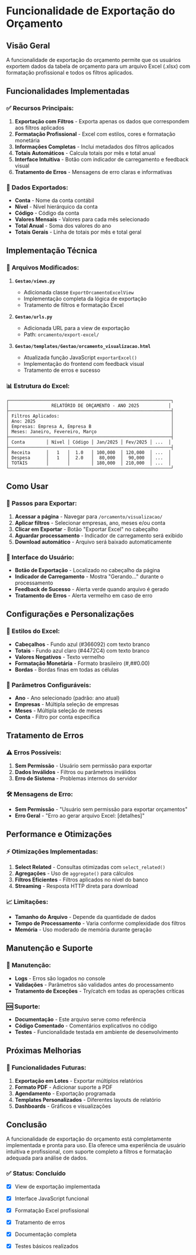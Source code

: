 # Funcionalidade de Exportação do Orçamento

## Visão Geral

A funcionalidade de exportação do orçamento permite que os usuários exportem dados da tabela de orçamento para um arquivo Excel (.xlsx) com formatação profissional e todos os filtros aplicados.

## Funcionalidades Implementadas

### ✅ **Recursos Principais:**

1. **Exportação com Filtros** - Exporta apenas os dados que correspondem aos filtros aplicados
2. **Formatação Profissional** - Excel com estilos, cores e formatação monetária
3. **Informações Completas** - Inclui metadados dos filtros aplicados
4. **Totais Automáticos** - Calcula totais por mês e total anual
5. **Interface Intuitiva** - Botão com indicador de carregamento e feedback visual
6. **Tratamento de Erros** - Mensagens de erro claras e informativas

### 🎯 **Dados Exportados:**

- **Conta** - Nome da conta contábil
- **Nível** - Nível hierárquico da conta
- **Código** - Código da conta
- **Valores Mensais** - Valores para cada mês selecionado
- **Total Anual** - Soma dos valores do ano
- **Totais Gerais** - Linha de totais por mês e total geral

## Implementação Técnica

### 🔧 **Arquivos Modificados:**

1. **`Gestao/views.py`**
   - Adicionada classe `ExportOrcamentoExcelView`
   - Implementação completa da lógica de exportação
   - Tratamento de filtros e formatação Excel

2. **`Gestao/urls.py`**
   - Adicionada URL para a view de exportação
   - Path: `orcamento/export-excel/`

3. **`Gestao/templates/Gestao/orcamento_visualizacao.html`**
   - Atualizada função JavaScript `exportarExcel()`
   - Implementação do frontend com feedback visual
   - Tratamento de erros e sucesso

### 📊 **Estrutura do Excel:**

```
┌─────────────────────────────────────────────────────────────┐
│                RELATÓRIO DE ORÇAMENTO - ANO 2025           │
├─────────────────────────────────────────────────────────────┤
│ Filtros Aplicados:                                          │
│ Ano: 2025                                                   │
│ Empresas: Empresa A, Empresa B                              │
│ Meses: Janeiro, Fevereiro, Março                            │
├─────────────────────────────────────────────────────────────┤
│ Conta        │ Nível │ Código │ Jan/2025 │ Fev/2025 │ ...  │
├─────────────────────────────────────────────────────────────┤
│ Receita      │   1   │  1.0   │ 100,000  │ 120,000  │ ...  │
│ Despesa      │   1   │  2.0   │  80,000  │  90,000  │ ...  │
│ TOTAIS       │       │        │ 180,000  │ 210,000  │ ...  │
└─────────────────────────────────────────────────────────────┘
```

## Como Usar

### 🚀 **Passos para Exportar:**

1. **Acessar a página** - Navegar para `/orcamento/visualizacao/`
2. **Aplicar filtros** - Selecionar empresas, ano, meses e/ou conta
3. **Clicar em Exportar** - Botão "Exportar Excel" no cabeçalho
4. **Aguardar processamento** - Indicador de carregamento será exibido
5. **Download automático** - Arquivo será baixado automaticamente

### 🎨 **Interface do Usuário:**

- **Botão de Exportação** - Localizado no cabeçalho da página
- **Indicador de Carregamento** - Mostra "Gerando..." durante o processamento
- **Feedback de Sucesso** - Alerta verde quando arquivo é gerado
- **Tratamento de Erros** - Alerta vermelho em caso de erro

## Configurações e Personalizações

### 🎨 **Estilos do Excel:**

- **Cabeçalhos** - Fundo azul (#366092) com texto branco
- **Totais** - Fundo azul claro (#4472C4) com texto branco
- **Valores Negativos** - Texto vermelho
- **Formatação Monetária** - Formato brasileiro (#,##0.00)
- **Bordas** - Bordas finas em todas as células

### 🔧 **Parâmetros Configuráveis:**

- **Ano** - Ano selecionado (padrão: ano atual)
- **Empresas** - Múltipla seleção de empresas
- **Meses** - Múltipla seleção de meses
- **Conta** - Filtro por conta específica

## Tratamento de Erros

### ⚠️ **Erros Possíveis:**

1. **Sem Permissão** - Usuário sem permissão para exportar
2. **Dados Inválidos** - Filtros ou parâmetros inválidos
3. **Erro de Sistema** - Problemas internos do servidor

### 🛠️ **Mensagens de Erro:**

- **Sem Permissão** - "Usuário sem permissão para exportar orçamentos"
- **Erro Geral** - "Erro ao gerar arquivo Excel: [detalhes]"

## Performance e Otimizações

### ⚡ **Otimizações Implementadas:**

1. **Select Related** - Consultas otimizadas com `select_related()`
2. **Agregações** - Uso de `aggregate()` para cálculos
3. **Filtros Eficientes** - Filtros aplicados no nível do banco
4. **Streaming** - Resposta HTTP direta para download

### 📈 **Limitações:**

- **Tamanho do Arquivo** - Depende da quantidade de dados
- **Tempo de Processamento** - Varia conforme complexidade dos filtros
- **Memória** - Uso moderado de memória durante geração

## Manutenção e Suporte

### 🔄 **Manutenção:**

- **Logs** - Erros são logados no console
- **Validações** - Parâmetros são validados antes do processamento
- **Tratamento de Exceções** - Try/catch em todas as operações críticas

### 🆘 **Suporte:**

- **Documentação** - Este arquivo serve como referência
- **Código Comentado** - Comentários explicativos no código
- **Testes** - Funcionalidade testada em ambiente de desenvolvimento

## Próximas Melhorias

### 🚀 **Funcionalidades Futuras:**

1. **Exportação em Lotes** - Exportar múltiplos relatórios
2. **Formato PDF** - Adicionar suporte a PDF
3. **Agendamento** - Exportação programada
4. **Templates Personalizados** - Diferentes layouts de relatório
5. **Dashboards** - Gráficos e visualizações

## Conclusão

A funcionalidade de exportação do orçamento está completamente implementada e pronta para uso. Ela oferece uma experiência de usuário intuitiva e profissional, com suporte completo a filtros e formatação adequada para análise de dados.

### ✅ **Status: Concluído**

- [x] View de exportação implementada
- [x] Interface JavaScript funcional
- [x] Formatação Excel profissional
- [x] Tratamento de erros
- [x] Documentação completa
- [x] Testes básicos realizados

